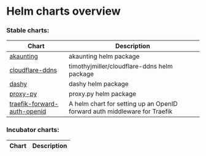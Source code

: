 # Helm charts overview
### Stable charts:
| Chart | Description |
| ----- | ----------- |
| [akaunting](stable/akaunting) | akaunting helm package |
| [cloudflare-ddns](stable/cloudflare-ddns) | timothyjmiller/cloudflare-ddns helm package |
| [dashy](stable/dashy) | dashy helm package |
| [proxy-py](stable/proxy-py) | proxy.py helm package |
| [traefik-forward-auth-openid](stable/traefik-forward-auth-openid) | A helm chart for setting up an OpenID forward auth middleware for Traefik |
### Incubator charts:
| Chart | Description |
| ----- | ----------- |
